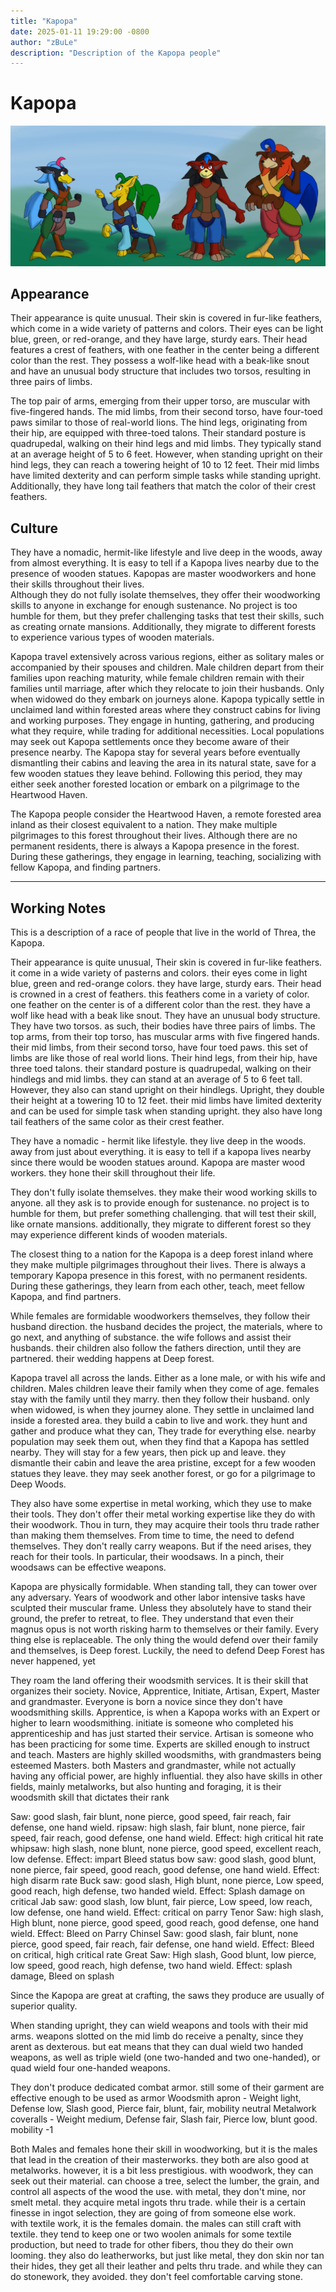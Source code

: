 ```yaml
---
title: "Kapopa"
date: 2025-01-11 19:29:00 -0800
author: "zBuLe"
description: "Description of the Kapopa people"
---
```


# Kapopa  

![Kapopa Design Study](/images/kapopa_design_study.jpg "Kapopa Design Study")  

## Appearance

Their appearance is quite unusual. Their skin is covered in fur-like feathers, which come in a wide variety of patterns and colors. Their eyes can be light blue, green, or red-orange, and they have large, sturdy ears. Their head features a crest of feathers, with one feather in the center being a different color than the rest. They possess a wolf-like head with a beak-like snout and have an unusual body structure that includes two torsos, resulting in three pairs of limbs.  

The top pair of arms, emerging from their upper torso, are muscular with five-fingered hands. The mid limbs, from their second torso, have four-toed paws similar to those of real-world lions. The hind legs, originating from their hip, are equipped with three-toed talons. Their standard posture is quadrupedal, walking on their hind legs and mid limbs. They typically stand at an average height of 5 to 6 feet. However, when standing upright on their hind legs, they can reach a towering height of 10 to 12 feet. Their mid limbs have limited dexterity and can perform simple tasks while standing upright. Additionally, they have long tail feathers that match the color of their crest feathers.  

## Culture

They have a nomadic, hermit-like lifestyle and live deep in the woods, away from almost everything. It is easy to tell if a Kapopa lives nearby due to the presence of wooden statues. Kapopas are master woodworkers and hone their skills throughout their lives.  
Although they do not fully isolate themselves, they offer their woodworking skills to anyone in exchange for enough sustenance. No project is too humble for them, but they prefer challenging tasks that test their skills, such as creating ornate mansions. Additionally, they migrate to different forests to experience various types of wooden materials.

Kapopa travel extensively across various regions, either as solitary males or accompanied by their spouses and children. Male children depart from their families upon reaching maturity, while female children remain with their families until marriage, after which they relocate to join their husbands. Only when widowed do they embark on journeys alone. 
Kapopa typically settle in unclaimed land within forested areas where they construct cabins for living and working purposes. They engage in hunting, gathering, and producing what they require, while trading for additional necessities. Local populations may seek out Kapopa settlements once they become aware of their presence nearby. The Kapopa stay for several years before eventually dismantling their cabins and leaving the area in its natural state, save for a few wooden statues they leave behind. Following this period, they may either seek another forested location or embark on a pilgrimage to the Heartwood Haven. 

The Kapopa people consider the Heartwood Haven, a remote forested area inland as their closest equivalent to a nation. They make multiple pilgrimages to this forest throughout their lives. Although there are no permanent residents, there is always a Kapopa presence in the forest. During these gatherings, they engage in learning, teaching, socializing with fellow Kapopa, and finding partners.
  

  
---

## Working Notes

This is a description of a race of people that live in the world of Threa, the Kapopa. 

Their appearance is quite unusual, Their skin is covered in fur-like feathers. it come in a wide variety of pasterns and colors. their eyes come in light blue, green and red-orange colors. they have large, sturdy ears. Their head is crowned in a crest of feathers. this feathers come in a variety of color. one feather on the center is of a different color than the rest. they have a wolf like head with a beak like snout. They have an unusual body structure. They have two torsos. as such, their bodies have three pairs of limbs. The top arms, from their top torso, has muscular arms with five fingered hands. their mid limbs, from their second torso, have four toed paws. this set of limbs are like those of real world lions. Their hind legs, from their hip, have three toed talons. their standard posture is quadrupedal, walking on their hindlegs and mid limbs. they can stand at an average of 5 to 6 feet tall. However, they also can stand upright on their hindlegs. Upright, they double their height at a towering 10 to 12 feet. their mid limbs have limited dexterity and can be used for simple task when standing upright. they also have long tail feathers of the same color as their crest feather.

They have a nomadic - hermit like lifestyle. they live deep in the woods. away from just about everything. it is easy to tell if a kapopa lives nearby since there would be wooden statues around. Kapopa are master wood workers. they hone their skill throughout their life. 

They don't fully isolate themselves. they make their wood working skills to anyone. all they ask is to provide enough for sustenance. no project is to humble for them, but prefer something challenging. that will test their skill, like ornate mansions. additionally, they migrate to different forest so they may experience different kinds of wooden materials.

The closest thing to a nation for the Kapopa is a deep forest inland where they make multiple pilgrimages throughout their lives. There is always a temporary Kapopa presence in this forest, with no permanent residents. During these gatherings, they learn from each other, teach, meet fellow Kapopa, and find partners.

While females are formidable woodworkers themselves, they follow their husband direction. the husband decides the project, the materials, where to go next, and anything of substance. the wife follows and assist their husbands. their children also follow the fathers direction, until they are partnered. their wedding happens at Deep forest.

Kapopa travel all across the lands. Either as a lone male, or with his wife and children. Males children leave their family when they come of age.  females stay with the family until they marry. then they follow their husband. only when widowed, is when they journey alone. They settle in unclaimed land inside a forested area. they build a cabin to live and work. they hunt and gather and produce what they can, They trade for everything else. nearby population may seek them out, when they find that a Kapopa has settled nearby. They will stay for a few years, then pick up and leave. they dismantle their cabin and leave the area pristine, except for a few wooden statues they leave. they may seek another forest, or go for a pilgrimage to Deep Woods.

They also have some expertise in metal working, which they use to make their tools. They don't offer their metal working expertise like they do with their woodwork. Thou in turn, they may acquire their tools thru trade rather than making them themselves. From time to time, the need to defend themselves. They don't really carry weapons. But if the need arises, they reach for their tools. In particular, their woodsaws. In a pinch, their woodsaws can be effective weapons. 

Kapopa are physically formidable. When standing tall, they can tower over any adversary. Years of woodwork and other labor intensive tasks have sculpted their muscular frame. Unless they absolutely have to stand their ground, the prefer to retreat, to flee. They understand that even their magnus opus is not worth risking harm to themselves or their family. Every thing else is replaceable. The only thing the would defend over their family and themselves, is Deep forest. Luckily, the need to defend Deep Forest has never happened, yet

They roam the land offering their woodsmith services. It is their skill that organizes their society. Novice, Apprentice, Initiate, Artisan, Expert, Master and grandmaster. Everyone is born a novice since they don't have woodsmithing skills. Apprentice, is when a Kapopa works with an Expert or higher to learn woodsmithing. initiate is someone who completed his apprenticeship and has just started their service. Artisan is someone who has been practicing for some time. Experts are skilled enough to instruct and teach. Masters are highly skilled woodsmiths, with grandmasters being esteemed Masters. both Masters and grandmaster, while not actually having any official power, are highly influential. they also have skills in other fields, mainly metalworks, but also hunting and foraging, it is their woodsmith skill that dictates their rank

Saw: good slash, fair blunt, none pierce, good speed, fair reach, fair defense, one hand wield.
ripsaw: high slash, fair blunt, none pierce, fair speed, fair reach, good defense, one hand wield. Effect: high critical hit rate
whipsaw: high slash, none blunt, none pierce, good speed, excellent reach, low defense. Effect: impart Bleed status
bow saw: good slash, good blunt, none pierce, fair speed, good reach, good defense, one hand wield. Effect: high disarm rate
Buck saw: good slash, High blunt, none pierce, Low speed, good reach, high defense, two handed wield. Effect: Splash damage on critical
Jab saw: good slash, low blunt, fair pierce, Low speed, low reach, low defense, one hand wield. Effect: critical on parry
Tenor Saw: high slash, High blunt, none pierce, good speed, good reach, good defense, one hand wield. Effect: Bleed on Parry
Chinsel Saw: good slash, fair blunt, none pierce, good speed, fair reach, fair defense, one hand wield. Effect: Bleed on critical, high critical rate
Great Saw: High slash, Good blunt, low pierce, low speed, good reach, high defense, two hand wield. Effect: splash damage, Bleed on splash

Since the Kapopa are great at crafting, the saws they produce are usually of superior quality.

When standing upright, they can wield weapons and tools with their mid arms.  weapons slotted on the mid limb do receive a penalty, since they arent as dexterous. but eat means that they can dual wield two handed weapons, as well as triple wield (one two-handed and two one-handed), or quad wield four one-handed weapons.

They don't produce dedicated combat armor. still some of their garment are effective enough to be used as armor
Woodsmith apron - Weight light, Defense low, Slash good, Pierce fair, blunt, fair, mobility neutral
Metalwork coveralls - Weight medium, Defense fair, Slash fair, Pierce low, blunt good. mobility -1

Both Males and females hone their skill in woodworking, but it is the males that lead in the creation of their masterworks. they both are also good at metalworks. however, it is a bit less prestigious. with woodwork, they  can seek out their material. can choose a tree, select the lumber, the grain, and control all aspects of the wood the use. with metal, they don't mine, nor smelt metal. they acquire metal ingots thru trade. while their is a certain finesse in ingot selection, they are going of from someone else work.  
with textile work, it is the females domain. the males can still craft with textile. they tend to keep one or two woolen animals for some textile production, but need to trade for other fibers, thou they do their own looming. they also do leatherworks, but just like metal, they don skin nor tan their hides, they get all their leather and pelts thru trade. and while they can do stonework, they avoided. they don't feel comfortable carving stone.







































